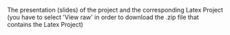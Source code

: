 The presentation (slides) of the project and the corresponding Latex Project (you have to select 'View raw' in order to download the .zip file that contains the Latex Project)
